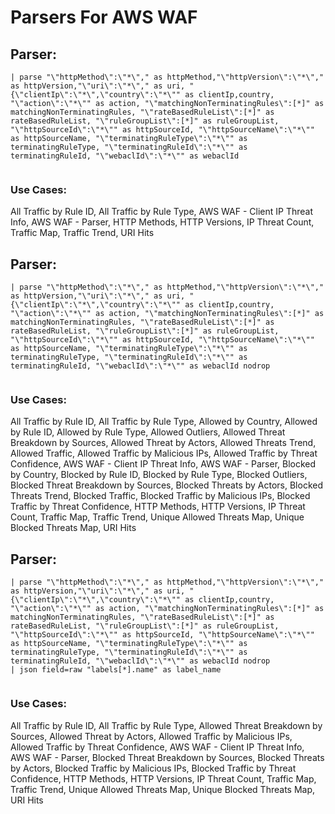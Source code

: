 # Parsers For AWS WAF

## Parser:
```
| parse "\"httpMethod\":\"*\"," as httpMethod,"\"httpVersion\":\"*\"," as httpVersion,"\"uri\":\"*\"," as uri, "{\"clientIp\":\"*\",\"country\":\"*\"" as clientIp,country, "\"action\":\"*\"" as action, "\"matchingNonTerminatingRules\":[*]" as matchingNonTerminatingRules, "\"rateBasedRuleList\":[*]" as rateBasedRuleList, "\"ruleGroupList\":[*]" as ruleGroupList, "\"httpSourceId\":\"*\"" as httpSourceId, "\"httpSourceName\":\"*\"" as httpSourceName, "\"terminatingRuleType\":\"*\"" as terminatingRuleType, "\"terminatingRuleId\":\"*\"" as terminatingRuleId, "\"webaclId\":\"*\"" as webaclId
 
```
### Use Cases:
All Traffic by Rule ID, All Traffic by Rule Type, AWS WAF - Client IP Threat Info, AWS WAF - Parser, HTTP Methods, HTTP Versions, IP Threat Count, Traffic Map, Traffic Trend, URI Hits



## Parser:
```
| parse "\"httpMethod\":\"*\"," as httpMethod,"\"httpVersion\":\"*\"," as httpVersion,"\"uri\":\"*\"," as uri, "{\"clientIp\":\"*\",\"country\":\"*\"" as clientIp,country, "\"action\":\"*\"" as action, "\"matchingNonTerminatingRules\":[*]" as matchingNonTerminatingRules, "\"rateBasedRuleList\":[*]" as rateBasedRuleList, "\"ruleGroupList\":[*]" as ruleGroupList, "\"httpSourceId\":\"*\"" as httpSourceId, "\"httpSourceName\":\"*\"" as httpSourceName, "\"terminatingRuleType\":\"*\"" as terminatingRuleType, "\"terminatingRuleId\":\"*\"" as terminatingRuleId, "\"webaclId\":\"*\"" as webaclId nodrop
 
```
### Use Cases:
All Traffic by Rule ID, All Traffic by Rule Type, Allowed by Country, Allowed by Rule ID, Allowed by Rule Type, Allowed Outliers, Allowed Threat Breakdown by Sources, Allowed Threat by Actors, Allowed Threats Trend, Allowed Traffic, Allowed Traffic by Malicious IPs, Allowed Traffic by Threat Confidence, AWS WAF - Client IP Threat Info, AWS WAF - Parser, Blocked by Country, Blocked by Rule ID, Blocked by Rule Type, Blocked Outliers, Blocked Threat Breakdown by Sources, Blocked Threats by Actors, Blocked Threats Trend, Blocked Traffic, Blocked Traffic by Malicious IPs, Blocked Traffic by Threat Confidence, HTTP Methods, HTTP Versions, IP Threat Count, Traffic Map, Traffic Trend, Unique Allowed Threats Map, Unique Blocked Threats Map, URI Hits



## Parser:
```
| parse "\"httpMethod\":\"*\"," as httpMethod,"\"httpVersion\":\"*\"," as httpVersion,"\"uri\":\"*\"," as uri, "{\"clientIp\":\"*\",\"country\":\"*\"" as clientIp,country, "\"action\":\"*\"" as action, "\"matchingNonTerminatingRules\":[*]" as matchingNonTerminatingRules, "\"rateBasedRuleList\":[*]" as rateBasedRuleList, "\"ruleGroupList\":[*]" as ruleGroupList, "\"httpSourceId\":\"*\"" as httpSourceId, "\"httpSourceName\":\"*\"" as httpSourceName, "\"terminatingRuleType\":\"*\"" as terminatingRuleType, "\"terminatingRuleId\":\"*\"" as terminatingRuleId, "\"webaclId\":\"*\"" as webaclId nodrop
| json field=raw "labels[*].name" as label_name 
 
```
### Use Cases:
All Traffic by Rule ID, All Traffic by Rule Type, Allowed Threat Breakdown by Sources, Allowed Threat by Actors, Allowed Traffic by Malicious IPs, Allowed Traffic by Threat Confidence, AWS WAF - Client IP Threat Info, AWS WAF - Parser, Blocked Threat Breakdown by Sources, Blocked Threats by Actors, Blocked Traffic by Malicious IPs, Blocked Traffic by Threat Confidence, HTTP Methods, HTTP Versions, IP Threat Count, Traffic Map, Traffic Trend, Unique Allowed Threats Map, Unique Blocked Threats Map, URI Hits


